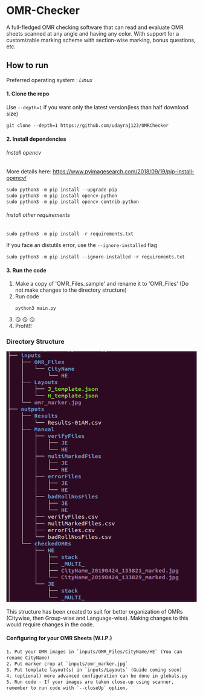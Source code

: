# OMR-Checker
A full-fledged OMR checking software that can read and evaluate OMR sheets scanned at any angle and having any color. With support for a customizable marking scheme with section-wise marking, bonus questions, etc. 

## How to run
Preferred operating system : *Linux*

#### 1. Clone the repo
Use `--depth=1` if you want only the latest version(less than half download size)
```
git clone --depth=1 https://github.com/udayraj123/OMRChecker
```

#### 2. Install dependencies

###### Install opencv
More details here: https://www.pyimagesearch.com/2018/09/19/pip-install-opencv/ 
```
sudo python3 -m pip install --upgrade pip
sudo python3 -m pip install opencv-python
sudo python3 -m pip install opencv-contrib-python
```

###### Install other requirements
```
sudo python3 -m pip install -r requirements.txt
```
If you face an distutils error, use the `--ignore-installed` flag 
```
sudo python3 -m pip install --ignore-installed -r requirements.txt
```

#### 3. Run the code

1. Make a copy of 'OMR_Files_sample' and rename it to 'OMR_Files' (Do not make changes to the directory structure)
2. Run code
	```
	python3 main.py
	```
3. :smirk: :smirk: :smirk:
4. Profit!!

### Directory Structure 
![Directory Structure](https://raw.githubusercontent.com/udayraj123/OMRChecker/master/directory_structure.png)

This structure has been created to suit for better organization of OMRs (Citywise, then Group-wise and Language-wise). Making changes to this would require changes in the code.

#### Configuring for your OMR Sheets (W.I.P.)
	1. Put your OMR images in `inputs/OMR_Files/CityName/HE` (You can rename CityName)
	2. Put marker crop at `inputs/omr_marker.jpg`
	3. Put template layout(s) in `inputs/Layouts` (Guide coming soon)
	4. (optional) more advanced configuration can be done in globals.py
	5. Run code - If your images are taken close-up using scanner, remember to run code with `--closeUp` option.


<!-- #### Testing the code
Datasets to test on : 
Standard Quality Dataset (200MB)
High Quality Dataset (2 GB) -->

<!-- 
## Code in action (To be updated)
#### Normal scans
<img src="./progress/in_action/light_action.gif">
<br>
#### Xerox scans
<img src="./progress/in_action/dark_action.gif">
 -->